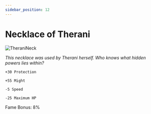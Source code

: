 ```yaml
---
sidebar_position: 12
---
```


# Necklace of Therani

![TheraniNeck](https://vwiki.valorserver.com/api/item/picture/necklace%20of%20therani)

<i>This necklace was used by Therani herself. Who knows what hidden powers lies within?</i>

    +30 Protection
    
    +55 Might
    
    -5 Speed
    
    -25 Maximum HP
    
Fame Bonus: 8%
